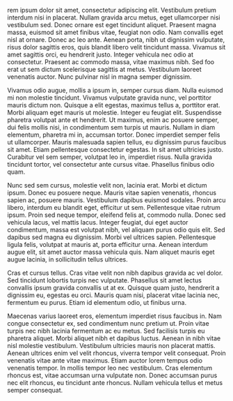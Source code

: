 
rem ipsum dolor sit amet, consectetur adipiscing elit. Vestibulum pretium interdum nisi in placerat. Nullam gravida arcu metus, eget ullamcorper nisi vestibulum sed. Donec ornare est eget tincidunt aliquet. Praesent magna massa, euismod sit amet finibus vitae, feugiat non odio. Nam convallis eget nisl at ornare. Donec ac leo ante. Aenean porta, nibh ut dignissim vulputate, risus dolor sagittis eros, quis blandit libero velit tincidunt massa. Vivamus sit amet sagittis orci, eu hendrerit justo. Integer vehicula nec odio at consectetur. Praesent ac commodo massa, vitae maximus nibh. Sed foo erat ut sem dictum scelerisque sagittis at metus. Vestibulum laoreet venenatis auctor. Nunc pulvinar nisl in magna semper dignissim.

Vivamus odio augue, mollis a ipsum in, semper cursus diam. Nulla euismod mi non molestie tincidunt. Vivamus vulputate gravida nunc, vel porttitor mauris dictum non. Quisque a elit egestas, maximus tellus a, porttitor erat. Morbi aliquam eget mauris ut molestie. Integer eu feugiat elit. Suspendisse pharetra volutpat ante et hendrerit. Ut maximus, enim ac posuere semper, dui felis mollis nisi, in condimentum sem turpis ut mauris. Nullam in diam elementum, pharetra mi in, accumsan tortor. Donec imperdiet semper felis ut ullamcorper. Mauris malesuada sapien tellus, eu dignissim purus faucibus sit amet. Etiam pellentesque consectetur egestas. In sit amet ultricies justo. Curabitur vel sem semper, volutpat leo in, imperdiet risus. Nulla gravida tincidunt tortor, vel consectetur ante cursus vitae. Phasellus finibus odio quam.

Nunc sed sem cursus, molestie velit non, lacinia erat. Morbi et dictum ipsum. Donec eu posuere neque. Mauris vitae sapien venenatis, rhoncus sapien ac, posuere mauris. Vestibulum dapibus euismod sodales. Proin arcu libero, interdum eu blandit eget, efficitur ut sem. Pellentesque vitae rutrum ipsum. Proin sed neque tempor, eleifend felis at, commodo nulla. Donec sed vehicula lacus, vel mattis lacus. Integer feugiat, dui eget auctor condimentum, massa est volutpat nibh, vel aliquam purus odio quis elit. Sed dapibus sed magna eu dignissim. Morbi vel ultrices sapien. Pellentesque ligula felis, volutpat at mauris at, porta efficitur urna. Aenean interdum augue elit, sit amet auctor massa vehicula quis. Nam aliquet mauris eget augue lacinia, in sollicitudin tellus ultrices.

Cras et cursus tellus. Cras vitae velit non nibh dapibus gravida ac vel dolor. Sed tincidunt lobortis turpis nec vulputate. Phasellus sit amet lectus convallis ipsum gravida convallis ut at ex. Quisque quam justo, hendrerit a dignissim eu, egestas eu orci. Mauris quam nisi, placerat vitae lacinia nec, fermentum eu purus. Etiam id elementum odio, ut finibus urna.

Maecenas varius laoreet eros, elementum imperdiet risus faucibus in. Nam congue consectetur ex, sed condimentum nunc pretium ut. Proin vitae turpis nec nibh lacinia fermentum ac eu metus. Sed facilisis turpis eu pharetra aliquet. Morbi aliquet nibh et dapibus luctus. Aenean in nibh vitae nisl molestie vestibulum. Vestibulum ultricies mauris non placerat mattis. Aenean ultrices enim vel velit rhoncus, viverra tempor velit consequat. Proin venenatis vitae ante vitae maximus. Etiam auctor lorem tempus odio venenatis tempor. In mollis tempor leo nec vestibulum. Cras elementum rhoncus est, vitae accumsan urna vulputate non. Donec accumsan purus nec elit rhoncus, eu tincidunt ante rhoncus. Nullam vehicula tellus et metus semper consequat.
